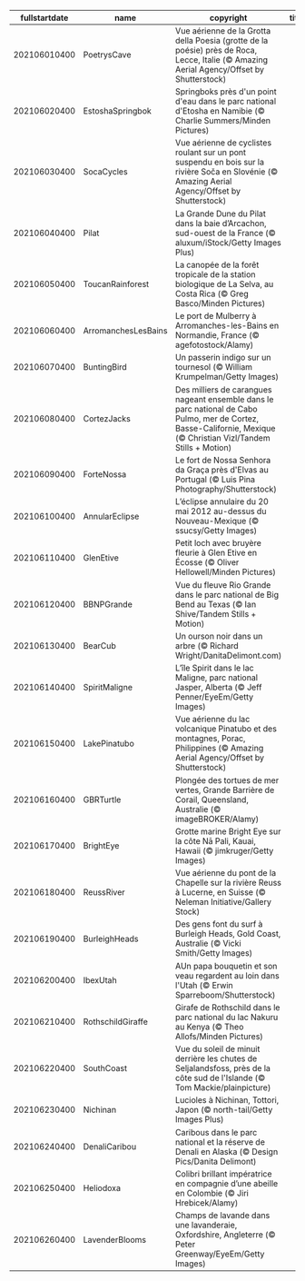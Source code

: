 |fullstartdate|name|copyright|title|image|
|--|--|--|--|--|
202106010400|PoetrysCave|Vue aérienne de la Grotta della Poesia (grotte de la poésie) près de Roca, Lecce, Italie (© Amazing Aerial Agency/Offset by Shutterstock)||![](/fr-CA/2021/06/202106010400PoetrysCave.jpg)|
202106020400|EstoshaSpringbok|Springboks près d'un point d'eau dans le parc national d'Etosha en Namibie (© Charlie Summers/Minden Pictures)||![](/fr-CA/2021/06/202106020400EstoshaSpringbok.jpg)|
202106030400|SocaCycles|Vue aérienne de cyclistes roulant sur un pont suspendu en bois sur la rivière Soča en Slovénie (© Amazing Aerial Agency/Offset by Shutterstock)||![](/fr-CA/2021/06/202106030400SocaCycles.jpg)|
202106040400|Pilat|La Grande Dune du Pilat dans la baie d’Arcachon, sud-ouest de la France (© aluxum/iStock/Getty Images Plus)||![](/fr-CA/2021/06/202106040400Pilat.jpg)|
202106050400|ToucanRainforest|La canopée de la forêt tropicale de la station biologique de La Selva, au Costa Rica (© Greg Basco/Minden Pictures)||![](/fr-CA/2021/06/202106050400ToucanRainforest.jpg)|
202106060400|ArromanchesLesBains|Le port de Mulberry à Arromanches-les-Bains en Normandie, France (© agefotostock/Alamy)||![](/fr-CA/2021/06/202106060400ArromanchesLesBains.jpg)|
202106070400|BuntingBird|Un passerin indigo sur un tournesol (© William Krumpelman/Getty Images)||![](/fr-CA/2021/06/202106070400BuntingBird.jpg)|
202106080400|CortezJacks|Des milliers de carangues nageant ensemble dans le parc national de Cabo Pulmo, mer de Cortez, Basse-Californie, Mexique (© Christian Vizl/Tandem Stills + Motion)||![](/fr-CA/2021/06/202106080400CortezJacks.jpg)|
202106090400|ForteNossa|Le fort de Nossa Senhora da Graça près d'Elvas au Portugal  (© Luis Pina Photography/Shutterstock)||![](/fr-CA/2021/06/202106090400ForteNossa.jpg)|
202106100400|AnnularEclipse|L’éclipse annulaire du 20 mai 2012 au-dessus du Nouveau-Mexique (© ssucsy/Getty Images)||![](/fr-CA/2021/06/202106100400AnnularEclipse.jpg)|
202106110400|GlenEtive|Petit loch avec bruyère fleurie à Glen Etive en Écosse (© Oliver Hellowell/Minden Pictures)||![](/fr-CA/2021/06/202106110400GlenEtive.jpg)|
202106120400|BBNPGrande|Vue du fleuve Rio Grande dans le parc national de Big Bend au Texas (© Ian Shive/Tandem Stills + Motion)||![](/fr-CA/2021/06/202106120400BBNPGrande.jpg)|
202106130400|BearCub|Un ourson noir dans un arbre (© Richard Wright/DanitaDelimont.com)||![](/fr-CA/2021/06/202106130400BearCub.jpg)|
202106140400|SpiritMaligne|L’île Spirit dans le lac Maligne, parc national Jasper, Alberta (© Jeff Penner/EyeEm/Getty Images)||![](/fr-CA/2021/06/202106140400SpiritMaligne.jpg)|
202106150400|LakePinatubo|Vue aérienne du lac volcanique Pinatubo et des montagnes, Porac, Philippines (© Amazing Aerial Agency/Offset by Shutterstock)||![](/fr-CA/2021/06/202106150400LakePinatubo.jpg)|
202106160400|GBRTurtle|Plongée des tortues de mer vertes, Grande Barrière de Corail, Queensland, Australie (© imageBROKER/Alamy)||![](/fr-CA/2021/06/202106160400GBRTurtle.jpg)|
202106170400|BrightEye|Grotte marine Bright Eye sur la côte Nā Pali, Kauai, Hawaii (© jimkruger/Getty Images)||![](/fr-CA/2021/06/202106170400BrightEye.jpg)|
202106180400|ReussRiver|Vue aérienne du pont de la Chapelle sur la rivière Reuss à Lucerne, en Suisse (© Neleman Initiative/Gallery Stock)||![](/fr-CA/2021/06/202106180400ReussRiver.jpg)|
202106190400|BurleighHeads|Des gens font du surf à Burleigh Heads, Gold Coast, Australie (© Vicki Smith/Getty Images)||![](/fr-CA/2021/06/202106190400BurleighHeads.jpg)|
202106200400|IbexUtah|AUn papa bouquetin et son veau regardent au loin dans l'Utah (© Erwin Sparreboom/Shutterstock)||![](/fr-CA/2021/06/202106200400IbexUtah.jpg)|
202106210400|RothschildGiraffe|Girafe de Rothschild dans le parc national du lac Nakuru au Kenya (© Theo Allofs/Minden Pictures)||![](/fr-CA/2021/06/202106210400RothschildGiraffe.jpg)|
202106220400|SouthCoast|Vue du soleil de minuit derrière les chutes de Seljalandsfoss, près de la côte sud de l'Islande (© Tom Mackie/plainpicture)||![](/fr-CA/2021/06/202106220400SouthCoast.jpg)|
202106230400|Nichinan|Lucioles à Nichinan, Tottori, Japon (© north-tail/Getty Images Plus)||![](/fr-CA/2021/06/202106230400Nichinan.jpg)|
202106240400|DenaliCaribou|Caribous dans le parc national et la réserve de Denali en Alaska (© Design Pics/Danita Delimont)||![](/fr-CA/2021/06/202106240400DenaliCaribou.jpg)|
202106250400|Heliodoxa|Colibri brillant impératrice en compagnie d’une abeille en Colombie (© Jiri Hrebicek/Alamy)||![](/fr-CA/2021/06/202106250400Heliodoxa.jpg)|
202106260400|LavenderBlooms|Champs de lavande dans une lavanderaie, Oxfordshire, Angleterre (© Peter Greenway/EyeEm/Getty Images)||![](/fr-CA/2021/06/202106260400LavenderBlooms.jpg)|
